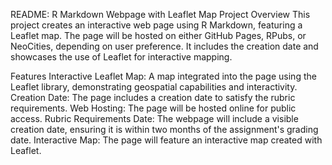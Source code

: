 README: R Markdown Webpage with Leaflet Map
Project Overview
This project creates an interactive web page using R Markdown, featuring a Leaflet map. The page will be hosted on either GitHub Pages, RPubs, or NeoCities, depending on user preference. It includes the creation date and showcases the use of Leaflet for interactive mapping.

Features
Interactive Leaflet Map: A map integrated into the page using the Leaflet library, demonstrating geospatial capabilities and interactivity.
Creation Date: The page includes a creation date to satisfy the rubric requirements.
Web Hosting: The page will be hosted online for public access.
Rubric Requirements
Date: The webpage will include a visible creation date, ensuring it is within two months of the assignment's grading date.
Interactive Map: The page will feature an interactive map created with Leaflet.
